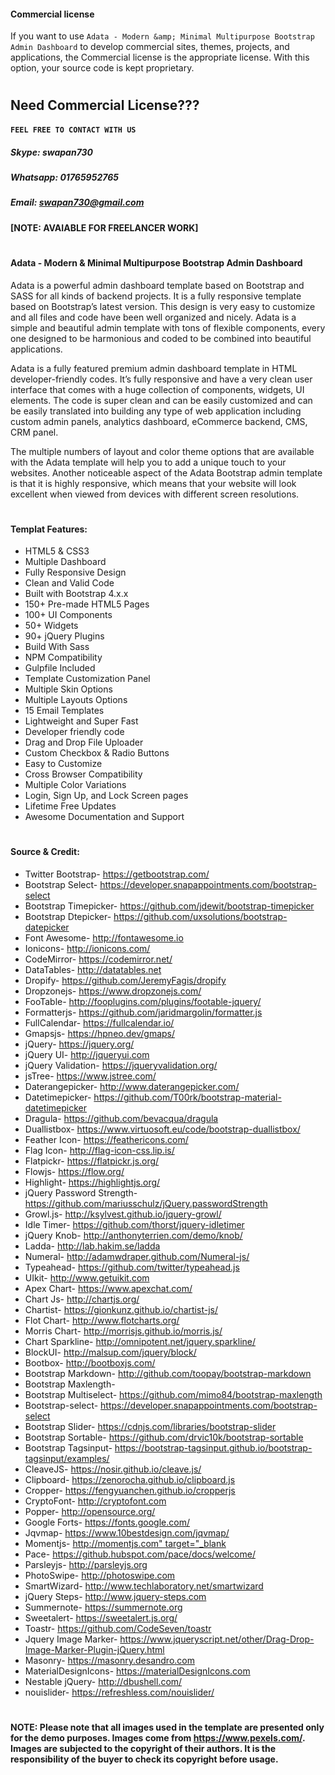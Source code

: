 
#### Commercial license

If you want to use `Adata - Modern &amp; Minimal Multipurpose Bootstrap Admin Dashboard` to develop commercial sites, themes, projects,
and applications, the Commercial license is the appropriate license. With this
option, your source code is kept proprietary.

#


## Need Commercial License???
#### `FEEL FREE TO CONTACT WITH US`

##### Skype: *swapan730*
##### Whatsapp: *01765952765*
##### Email: *swapan730@gmail.com*

#### [NOTE: AVAIABLE FOR FREELANCER WORK]




#


#### Adata - Modern &amp; Minimal Multipurpose Bootstrap Admin Dashboard

Adata is a powerful admin dashboard template based on Bootstrap and SASS for all kinds of backend projects. It is a fully responsive template based on Bootstrap’s latest version. This design is very easy to customize and all files and code have been well organized and nicely. Adata is a simple and beautiful admin template with tons of flexible components, every one designed to be harmonious and coded to be combined into beautiful applications.

Adata is a fully featured premium admin dashboard template in HTML developer-friendly codes. It’s fully responsive and have a very clean user interface that comes with a huge collection of components, widgets, UI elements. The code is super clean and can be easily customized and can be 
easily translated into building any type of web application including custom admin panels, analytics dashboard, eCommerce backend, CMS, CRM 
panel.

The multiple numbers of layout and color theme options that are available with the Adata template will help you to add a unique touch to your websites. Another noticeable aspect of the Adata Bootstrap admin template is that it is highly responsive, which means that your website will look excellent when viewed from devices with different screen resolutions.


#



#### Templat Features:
<ul>
   <li>HTML5 &amp; CSS3</li>
   <li>Multiple Dashboard</li>
   <li>Fully Responsive Design</li>
   <li>Clean and Valid Code</li>
   <li>Built with Bootstrap 4.x.x</li>
   <li>150+ Pre-made HTML5 Pages</li>
   <li>100+ UI Components</li>
   <li>50+ Widgets</li>
   <li>90+ jQuery Plugins</li>
   <li>Build With Sass</li>
   <li>NPM Compatibility</li>
   <li>Gulpfile Included</li>
   <li>Template Customization Panel</li>
   <li>Multiple Skin Options</li>
   <li>Multiple Layouts Options</li>
   <li>15 Email Templates</li>
   <li>Lightweight and Super Fast</li>
   <li>Developer friendly code</li>
   <li>Drag and Drop File Uploader</li>
   <li>Custom Checkbox &amp; Radio Buttons</li>
   <li>Easy to Customize</li>
   <li>Cross Browser Compatibility</li>
   <li>Multiple Color Variations</li>
   <li>Login, Sign Up, and Lock Screen pages</li>
   <li>Lifetime Free Updates</li>
   <li>Awesome Documentation and Support</li>
</ul>


#


#### Source & Credit:
<ul>
	<li>Twitter Bootstrap- <a href="https://getbootstrap.com/" target="_blank">https://getbootstrap.com/</a></li>
	<li>Bootstrap Select- <a href="https://developer.snapappointments.com/bootstrap-select" target="_blank">https://developer.snapappointments.com/bootstrap-select</a></li>
	<li>Bootstrap Timepicker- <a href="https://github.com/jdewit/bootstrap-timepicker" target="_blank">https://github.com/jdewit/bootstrap-timepicker</a></li>
	<li>Bootstrap Dtepicker- <a href="https://github.com/uxsolutions/bootstrap-datepicker" target="_blank">https://github.com/uxsolutions/bootstrap-datepicker</a></li>
	<li>Font Awesome- <a href="http://fontawesome.io" target="_blank">http://fontawesome.io</a></li>
	<li>Ionicons- <a href="http://ionicons.com/" target="_blank">http://ionicons.com/</a></li>
	<li>CodeMirror- <a href="https://codemirror.net/" target="_blank">https://codemirror.net/</a></li>
	<li>DataTables- <a href="http://datatables.net" target="_blank">http://datatables.net</a></li>
	<li>Dropify- <a href="https://github.com/JeremyFagis/dropify" target="_blank">https://github.com/JeremyFagis/dropify</a></li>
	<li>Dropzonejs- <a href="https://www.dropzonejs.com/" target="_blank">https://www.dropzonejs.com/</a></li>
	<li>FooTable- <a href="http://fooplugins.com/plugins/footable-jquery/" target="_blank">http://fooplugins.com/plugins/footable-jquery/</a></li>
	<li>Formatterjs- <a href="https://github.com/jaridmargolin/formatter.js" target="_blank">https://github.com/jaridmargolin/formatter.js</a></li>
	<li>FullCalendar- <a href="https://fullcalendar.io/" target="_blank">https://fullcalendar.io/</a></li>
	<li>Gmapsjs- <a href="https://hpneo.dev/gmaps/" target="_blank">https://hpneo.dev/gmaps/</a></li>
	<li>jQuery- <a href="https://jquery.org/" target="_blank">https://jquery.org/</a></li>
	<li>jQuery UI- <a href="http://jqueryui.com" target="_blank">http://jqueryui.com</a></li>
	<li>jQuery Validation- <a href="https://jqueryvalidation.org/" target="_blank">https://jqueryvalidation.org/</a></li>
	<li>jsTree- <a href="https://www.jstree.com/" target="_blank">https://www.jstree.com/</a></li>
	<li>Daterangepicker- <a href="http://www.daterangepicker.com/" target="_blank">http://www.daterangepicker.com/</a></li>
	<li>Datetimepicker- <a href="https://github.com/T00rk/bootstrap-material-datetimepicker" target="_blank">https://github.com/T00rk/bootstrap-material-datetimepicker</a></li>
	<li>Dragula- <a href="https://github.com/bevacqua/dragula" target="_blank">https://github.com/bevacqua/dragula</a></li>
	<li>Duallistbox- <a href="https://www.virtuosoft.eu/code/bootstrap-duallistbox/"target="_blank">https://www.virtuosoft.eu/code/bootstrap-duallistbox/</a></li>
	<li>Feather Icon- <a href="https://feathericons.com/" target="_blank">https://feathericons.com/</a></li>
	<li>Flag Icon- <a href="http://flag-icon-css.lip.is/" target="_blank">http://flag-icon-css.lip.is/</a></li>
	<li>Flatpickr- <a href="https://flatpickr.js.org/" target="_blank">https://flatpickr.js.org/</a></li>
	<li>Flowjs- <a href="https://flow.org/" target="_blank">https://flow.org/</a></li>
	<li>Highlight- <a href="https://highlightjs.org/" target="_blank">https://highlightjs.org/</a></li>
	<li>jQuery Password Strength- <a href="https://github.com/mariusschulz/jQuery.passwordStrength"target="_blank">https://github.com/mariusschulz/jQuery.passwordStrength</a></li>
	<li>Growl.js- <a href="http://ksylvest.github.io/jquery-growl/" target="_blank">http://ksylvest.github.io/jquery-growl/</a></li>
	<li>Idle Timer- <a href="https://github.com/thorst/jquery-idletimer" target="_blank">https://github.com/thorst/jquery-idletimer</a></li>
	<li>jQuery Knob- <a href="http://anthonyterrien.com/demo/knob/" target="_blank">http://anthonyterrien.com/demo/knob/</a></li>
	<li>Ladda- <a href="http://lab.hakim.se/ladda" target="_blank">http://lab.hakim.se/ladda</a></li>
	<li>Numeral- <a href="http://adamwdraper.github.com/Numeral-js/" target="_blank">http://adamwdraper.github.com/Numeral-js/</a></li>
	<li>Typeahead- <a href="https://github.com/twitter/typeahead.js" target="_blank">https://github.com/twitter/typeahead.js</a></li>
	<li>UIkit- <a href="http://www.getuikit.com" target="_blank">http://www.getuikit.com</a></li>
	<li>Apex Chart- <a href="https://www.apexchat.com/" target="_blank">https://www.apexchat.com/</a></li>
	<li>Chart Js- <a href="http://chartjs.org/" target="_blank">http://chartjs.org/</a></li>
	<li>Chartist- <a href="https://gionkunz.github.io/chartist-js/" target="_blank">https://gionkunz.github.io/chartist-js/</a></li>
	<li>Flot Chart- <a href="http://www.flotcharts.org/" target="_blank">http://www.flotcharts.org/</a></li>
	<li>Morris Chart- <a href="http://morrisjs.github.io/morris.js/" target="_blank">http://morrisjs.github.io/morris.js/</a></li>
	<li>Chart Sparkline- <a href="http://omnipotent.net/jquery.sparkline/" target="_blank">http://omnipotent.net/jquery.sparkline/</a></li>
	<li>BlockUI- <a href="http://malsup.com/jquery/block/" target="_blank">http://malsup.com/jquery/block/</a></li>
	<li>Bootbox- <a href="http://bootboxjs.com/" target="_blank">http://bootboxjs.com/</a></li>
	<li>Bootstrap Markdown- <a href="http://github.com/toopay/bootstrap-markdown" target="_blank">http://github.com/toopay/bootstrap-markdown</a></li>
	<li>Bootstrap Maxlength- <a href="https://github.com/mimo84/bootstrap-maxlength" target="_blank"></a></li>
	<li>Bootstrap Multiselect- <a href="http://davidstutz.de/bootstrap-multiselect/" target="_blank">https://github.com/mimo84/bootstrap-maxlength</a></li>
	<li>Bootstrap-select- <a href="https://developer.snapappointments.com/bootstrap-select" target="_blank">https://developer.snapappointments.com/bootstrap-select</a></li>
	<li>Bootstrap Slider- <a href="https://cdnjs.com/libraries/bootstrap-slider" target="_blank">https://cdnjs.com/libraries/bootstrap-slider</a></li>
	<li>Bootstrap Sortable- <a href="https://github.com/drvic10k/bootstrap-sortable" target="_blank">https://github.com/drvic10k/bootstrap-sortable</a></li>
	<li>Bootstrap Tagsinput- <a href="https://bootstrap-tagsinput.github.io/bootstrap-tagsinput/examples/" target="_blank">https://bootstrap-tagsinput.github.io/bootstrap-tagsinput/examples/</a></li>
	<li>CleaveJS- <a href="https://nosir.github.io/cleave.js/" target="_blank">https://nosir.github.io/cleave.js/</a></li>
	<li>Clipboard- <a href="https://zenorocha.github.io/clipboard.js" target="_blank">https://zenorocha.github.io/clipboard.js</a></li>
	<li>Cropper- <a href="https://fengyuanchen.github.io/cropperjs" target="_blank">https://fengyuanchen.github.io/cropperjs</a></li>
	<li>CryptoFont- <a href="http://cryptofont.com" target="_blank">http://cryptofont.com</a></li>
	<li>Popper- <a href="http://opensource.org/" target="_blank">http://opensource.org/</a></li>
	<li>Google Forts- <a href="https://fonts.google.com/" target="_blank">https://fonts.google.com/</a></li>
	<li>Jqvmap- <a href="https://www.10bestdesign.com/jqvmap/" target="_blank">https://www.10bestdesign.com/jqvmap/</a></li>
	<li>Momentjs- <a href="http://momentjs.com" target="_blank">http://momentjs.com" target="_blank</a></li>
	<li>Pace- <a href="https://github.hubspot.com/pace/docs/welcome/" target="_blank">https://github.hubspot.com/pace/docs/welcome/</a></li>
	<li>Parsleyjs- <a href="http://parsleyjs.org" target="_blank">http://parsleyjs.org</a></li>
	<li>PhotoSwipe- <a href="http://photoswipe.com" target="_blank">http://photoswipe.com</a></li>
	<li>SmartWizard- <a href="http://www.techlaboratory.net/smartwizard" target="_blank">http://www.techlaboratory.net/smartwizard</a></li>
	<li>jQuery Steps- <a href="http://www.jquery-steps.com" target="_blank">http://www.jquery-steps.com</a></li>
	<li>Summernote- <a href="https://summernote.org" target="_blank">https://summernote.org</a></li>
	<li>Sweetalert- <a href="https://sweetalert.js.org/" target="_blank">https://sweetalert.js.org/</a></li>
	<li>Toastr- <a href="https://github.com/CodeSeven/toastr" target="_blank">https://github.com/CodeSeven/toastr</a></li>
	<li>Jquery Image Marker- <a href="https://www.jqueryscript.net/other/Drag-Drop-Image-Marker-Plugin-jQuery.html" target="_blank">https://www.jqueryscript.net/other/Drag-Drop-Image-Marker-Plugin-jQuery.html</a></li>
	<li>Masonry- <a href="https://masonry.desandro.com" target="_blank">https://masonry.desandro.com</a></li>
	<li>MaterialDesignIcons- <a href="https://materialDesignIcons.com" target="_blank">https://materialDesignIcons.com</a></li>
	<li>Nestable jQuery- <a href="http://dbushell.com/" target="_blank">http://dbushell.com/</a></li>
	<li>nouislider- <a href="https://refreshless.com/nouislider/" target="_blank">https://refreshless.com/nouislider/</a></li>
</ul>



# 


**NOTE: Please note that all images used in the template are presented only for the demo purposes. Images come from https://www.pexels.com/. Images are subjected to the copyright of their authors. It is the responsibility of the buyer to check its copyright before usage.**
